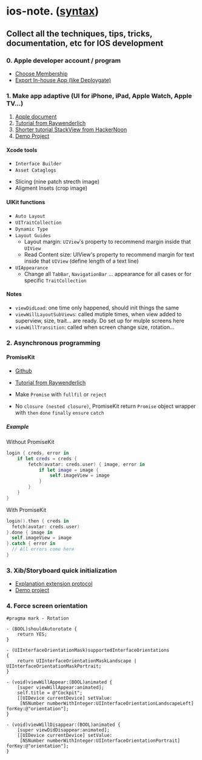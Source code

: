 # ios-note. ([syntax](https://help.github.com/articles/basic-writing-and-formatting-syntax/))

## Collect all the techniques, tips, tricks, documentation, etc for IOS development

### 0. Apple developer account / program
* [Choose Membership](https://developer.apple.com/support/compare-memberships/)
* [Export In-house App (like Deploygate)](https://medium.com/wso2-iot/how-to-export-in-house-developed-ios-app-as-an-enterprise-application-dc087bdd64c3)

### 1. Make app adaptive (UI for iPhone, iPad, Apple Watch, Apple TV...)

1. [Apple document](https://developer.apple.com/design/adaptivity/)
1. [Tutorial from Raywenderlich](https://www.raywenderlich.com/162311/adaptive-layout-tutorial-ios-11-getting-started)
1. [Shorter tutorial StackView from HackerNoon](https://www.raywenderlich.com/162311/adaptive-layout-tutorial-ios-11-getting-started)
1. [Demo Project](https://github.com/kid9591/ios-note/tree/master/AdaptiveExample/AdaptiveElementsImplementingYourOwnAdaptiveDesignwithUIKit)

#### Xcode tools
* `Interface Builder`
* `Asset Cataglogs`
 - Slicing (nine patch strecth image)
 - Aligment Insets (crop image)
#### UIKit functions 
* `Auto Layout`
* `UITraitCollection`
* `Dynamic Type`
* `Layout Guides`
  *  Layout margin: `UIView`'s property to recommend margin inside that `UIView`
  * Read Content size: UIView's property to recommend margin for text inside that `UIView` (define length of a text line)
* `UIAppearance`
  * Change all `TabBar`, `NavigationBar` ... appearance for all cases or for specific `TraitCollection`

#### Notes
* `viewDidLoad`: one time only happened, should init things the same
* `viewWillLayoutSubViews`: called mutiple times, when view added to superview, size, trait... are ready. Do set up for mulple screens here
* `viewWillTransition`: called when screen change size, rotation...

### 2. Asynchronous programming

#### PromiseKit
* [Github](https://github.com/mxcl/PromiseKit)
* [Tutorial from Raywenderlich](https://www.raywenderlich.com/145683/getting-started-promises-promisekit)

* Make `Promise` with `fullfil` or `reject`
* No `closure (nested closure)`, PromiseKit return `Promise` object wrapper with `then` `done` `finally` `ensure` `catch`
##### Example
Without PromiseKit

```swift
login { creds, error in
    if let creds = creds {
        fetch(avatar: creds.user) { image, error in
            if let image = image {
                self.imageView = image
            }
        }
    }
}
```

With PromiseKit
```swift
login().then { creds in
  fetch(avatar: creds.user)
}.done { image in
  self.imageView = image
}.catch { error in
  // All errors come here
}
```

### 3. Xib/Storyboard quick initialization
* [Explanation extension protocol](https://www.appcoda.com/protocols-in-swift/)
* [Demo project](https://github.com/kid9591/ios-note/tree/master/InitViewOrVCPro/GetViewOrVCLikeAPro)

### 4. Force screen orientation

``` Objective C
#pragma mark - Rotation

- (BOOL)shouldAutorotate {
    return YES;
}

- (UIInterfaceOrientationMask)supportedInterfaceOrientations
{
    return UIInterfaceOrientationMaskLandscape | UIInterfaceOrientationMaskPortrait;
}

- (void)viewWillAppear:(BOOL)animated {
    [super viewWillAppear:animated];
    self.title = @"Cockpit";
    [[UIDevice currentDevice] setValue:
     [NSNumber numberWithInteger:UIInterfaceOrientationLandscapeLeft] forKey:@"orientation"];
}

- (void)viewWillDisappear:(BOOL)animated {
    [super viewDidDisappear:animated];
    [[UIDevice currentDevice] setValue:
     [NSNumber numberWithInteger:UIInterfaceOrientationPortrait] forKey:@"orientation"];
}

```
